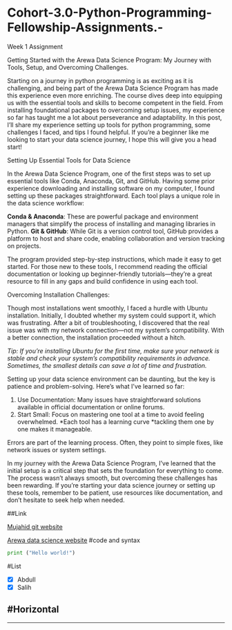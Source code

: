 # Cohort-3.0-Python-Programming-Fellowship-Assignments.-
Week 1 Assignment 

Getting Started with the Arewa Data Science Program: My Journey with Tools, Setup, and Overcoming Challenges.

Starting on a journey in python programming is as exciting as it is challenging, and being part of the Arewa Data Science Program has made this experience even more enriching. The course dives deep into equipping us with the essential tools and skills to become competent in the field. From installing foundational packages to overcoming setup issues, my experience so far has taught me a lot about perseverance and adaptability. In this post, I’ll share my experience setting up tools for python programming, some challenges I faced, and tips I found helpful. If you’re a beginner like me looking to start your data science journey, I hope this will give you a head start!

Setting Up Essential Tools for Data Science

In the Arewa Data Science Program, one of the first steps was to set up essential tools like Conda, Anaconda, Git, and GitHub. Having some prior experience downloading and installing software on my computer, I found setting up these packages straightforward. Each tool plays a unique role in the data science workflow:

 **Conda & Anaconda**: These are powerful package and environment managers that simplify the process of installing and managing libraries in Python.
**Git & GitHub**: While Git is a version control tool, GitHub provides a platform to host and share code, enabling collaboration and version tracking on projects.

The program provided step-by-step instructions, which made it easy to get started. For those new to these tools, I recommend reading the official documentation or looking up beginner-friendly tutorials—they’re a great resource to fill in any gaps and build confidence in using each tool.

Overcoming Installation Challenges:

Though most installations went smoothly, I faced a hurdle with Ubuntu installation. Initially, I doubted whether my system could support it, which was frustrating. After a bit of troubleshooting, I discovered that the real issue was with my network connection—not my system’s compatibility. With a better connection, the installation proceeded without a hitch.

_Tip: If you’re installing Ubuntu for the first time, make sure your network is stable and check your system’s compatibility requirements in advance. Sometimes, the smallest details can save a lot of time and frustration._

Setting up your data science environment can be daunting, but the key is patience and problem-solving. Here’s what I’ve learned so far:

1. Use Documentation: Many issues have straightforward solutions available in official documentation or online forums.
2. Start Small: Focus on mastering one tool at a time to avoid feeling overwhelmed.
      *Each tool has a learning curve
      *tackling them one by one makes it manageable.

Errors are part of the learning process. Often, they point to simple fixes, like network issues or system settings.

In my journey with the Arewa Data Science Program, I’ve learned that the initial setup is a critical step that sets the foundation for everything to come. The process wasn’t always smooth, but overcoming these challenges has been rewarding. If you’re starting your data science journey or setting up these tools, remember to be patient, use resources like documentation, and don’t hesitate to seek help when needed.


##Link

[Mujahid git website](https://github.com/Mujahid-Nasir-Hussain/Cohort-3.0-Python-Programming-Fellowship-Assignments)

[Arewa data science website](https://github.com/arewadataScience/python-programming-fellowship)
#code and syntax


```python
print ("Hello world!")
```
#List
- [x] Abdull
- [x] Salih

#Horizontal
---
***
